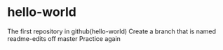 # hello-world
The first repository in github(hello-world)
Create a branch that is named readme-edits off master
Practice again
